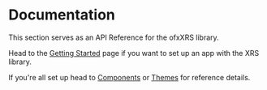 # Documentation
This section serves as an API Reference for the ofxXRS library.

Head to the [Getting Started](gettingStarted.md) page if you want to set up an app with the XRS library.

If you're all set up head to [Components](components.md) or [Themes](themes.md) for reference details.
